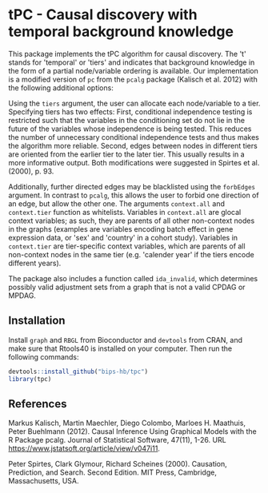 # tPC - Causal discovery with temporal background knowledge

This package implements the tPC algorithm for causal discovery. The 't' stands for 'temporal' or 'tiers' and
indicates that background knowledge in the form of a partial node/variable ordering is available.
Our implementation is a modified version of `pc` from the `pcalg` package (Kalisch et al. 2012) with the following
additional options:

Using the `tiers` argument, the user can allocate each node/variable to a tier. Specifying tiers has two effects:
First, conditional independence testing is restricted such that the variables in the conditioning set do not
lie in the future of the variables whose independence is being tested. This reduces the number of
unnecessary conditional independence tests and thus makes the algorithm more reliable. Second, edges between
nodes in different tiers are oriented from the earlier tier to the later tier. This usually results in a more
informative output. Both modifications were suggested in Spirtes et al. (2000), p. 93.

Additionally, further directed edges may be blacklisted using the `forbEdges` argument. In contrast to `pcalg`,
this allows the user to forbid one direction of an edge, but allow the other one. The arguments `context.all` and
`context.tier` function as whitelists. Variables in `context.all` are glocal context variables; as such, they are
parents of all other non-context nodes in the graphs (examples are variables encoding batch effect in gene expression data, or 'sex'
and 'country' in a cohort study). Variables in `context.tier` are tier-specific context variables,
which are parents of all non-context nodes in the same tier (e.g. 'calender year' if the tiers encode different years).

The package also includes a function called `ida_invalid`, which determines possibly valid adjustment sets from a graph
that is not a valid CPDAG or MPDAG.

## Installation
Install `graph` and `RBGL` from Bioconductor and `devtools` from CRAN, and make sure that Rtools40 is installed on your computer.
Then run the following commands:

```R
devtools::install_github("bips-hb/tpc")
library(tpc)
```

## References
  Markus Kalisch, Martin Maechler, Diego Colombo, Marloes H. Maathuis, Peter Buehlmann (2012). Causal
  Inference Using Graphical Models with the R Package pcalg. Journal of Statistical Software, 47(11), 1-26.
  URL https://www.jstatsoft.org/article/view/v047i11.
  
  Peter Spirtes, Clark Glymour, Richard Scheines (2000). Causation, Prediction, and Search. Second Edition. MIT Press, Cambridge, Massachusetts, USA.
